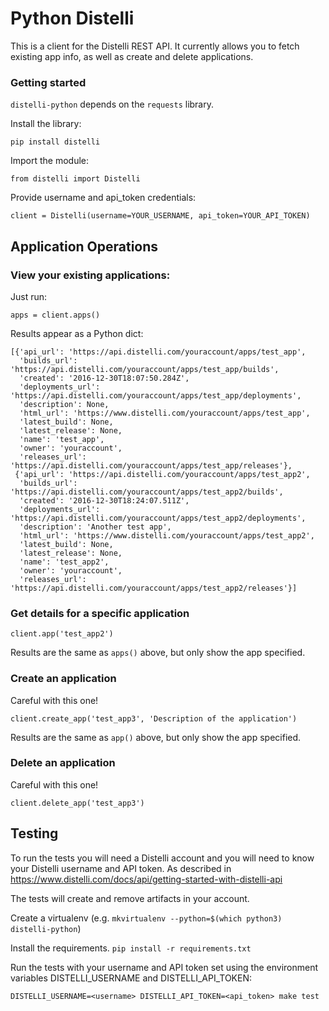 # Python Distelli

This is a client for the Distelli REST API. It currently allows you to fetch existing app info, as well as create and delete applications.

### Getting started

`distelli-python` depends on the `requests` library.

Install the library:

    pip install distelli

Import the module:

	from distelli import Distelli

Provide username and api\_token credentials:

    client = Distelli(username=YOUR_USERNAME, api_token=YOUR_API_TOKEN)

## Application Operations

### View your existing applications:

Just run:

	apps = client.apps()

Results appear as a Python dict:

    [{'api_url': 'https://api.distelli.com/youraccount/apps/test_app',
      'builds_url': 'https://api.distelli.com/youraccount/apps/test_app/builds',
      'created': '2016-12-30T18:07:50.284Z',
      'deployments_url': 'https://api.distelli.com/youraccount/apps/test_app/deployments',
      'description': None,
      'html_url': 'https://www.distelli.com/youraccount/apps/test_app',
      'latest_build': None,
      'latest_release': None,
      'name': 'test_app',
      'owner': 'youraccount',
      'releases_url': 'https://api.distelli.com/youraccount/apps/test_app/releases'},
     {'api_url': 'https://api.distelli.com/youraccount/apps/test_app2',
      'builds_url': 'https://api.distelli.com/youraccount/apps/test_app2/builds',
      'created': '2016-12-30T18:24:07.511Z',
      'deployments_url': 'https://api.distelli.com/youraccount/apps/test_app2/deployments',
      'description': 'Another test app',
      'html_url': 'https://www.distelli.com/youraccount/apps/test_app2',
      'latest_build': None,
      'latest_release': None,
      'name': 'test_app2',
      'owner': 'youraccount',
      'releases_url': 'https://api.distelli.com/youraccount/apps/test_app2/releases'}]

### Get details for a specific application

	client.app('test_app2')


Results are the same as `apps()` above, but only show the app specified.

### Create an application

Careful with this one!

    client.create_app('test_app3', 'Description of the application')

Results are the same as `app()` above, but only show the app specified.

### Delete an application

Careful with this one!

    client.delete_app('test_app3')


## Testing

To run the tests you will need a Distelli account and you will need to know your Distelli username and API token. As described in https://www.distelli.com/docs/api/getting-started-with-distelli-api

The tests will create and remove artifacts in your account.

Create a virtualenv (e.g. `mkvirtualenv --python=$(which python3) distelli-python`)

Install the requirements. `pip install -r requirements.txt`



Run the tests with your username and API token set using the environment variables DISTELLI_USERNAME and DISTELLI_API_TOKEN:

    DISTELLI_USERNAME=<username> DISTELLI_API_TOKEN=<api_token> make test
